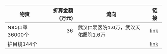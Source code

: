 |     物资     |折算金额(万元)|                流向                |                                      链接                                       |
|--------------|-------------:|------------------------------------|---------------------------------------------------------------------------------|
|N95口罩36000个|            36|武汉仁爱医院1.6万，武汉天佑医院1.6万|[link](https://www.rfa.org/mandarin/yataibaodao/huanjing/ql2-01312020071453.html)|
|护目镜144个   |              |                                    |[link](https://www.rfa.org/mandarin/yataibaodao/huanjing/ql2-01312020071453.html)|
